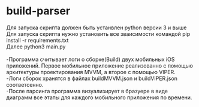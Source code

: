 # build-parser
Для запуска скрипта должен быть устанвлен python версии 3 и выше<br/>
Для запуска скрипта нужно установить все зваисимости командой pip install -r requirements.txt<br/>
Далее python3 main.py<br/>
<br/>
-Программа считывает логи о сборке(Build) двух мобильных iOS приложений. Первое мобильное приложение реализованно с помощью архитектуры проектирования MVVM, а второе с помощью VIPER.<br/>
-Логи сборок хранятся в файлах buildMVVM.json и buildVIPER.json соответсенно.<br/>
-После парсинга программа визуализирует в бразуере в виде диаграмм все этапы для каждого мобильного приложения по времени.<br/>
